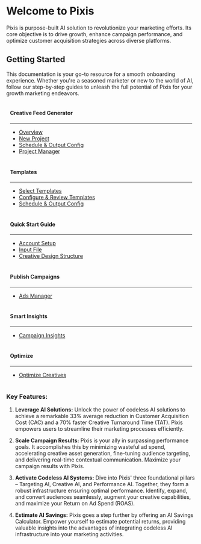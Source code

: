 # Welcome to Pixis

Pixis is purpose-built AI solution to revolutionize your marketing efforts. Its core objective is to drive growth, enhance campaign performance, and optimize customer acquisition strategies across diverse platforms.

## Getting Started

This documentation is your go-to resource for a smooth onboarding experience. Whether you're a seasoned marketer or new to the world of AI, follow our step-by-step guides to unleash the full potential of Pixis for your growth marketing endeavors.

<div class="main-container">
    <!-- First row with 3 cards -->
    <div class="card-row">
        <div class="card">
            <div class="container" style="padding: 2px 10px;">
                <h4><b>Creative Feed Generator</b></h4>
                <p></p>
                <hr>
                <ul>
                    <li><a href=/CFG/creative_feed_generator>Overview</a></li>
                    <li><a href=/CFG/create_new_project>New Project</a></li>
                    <li><a href="/CFG/output_file_config">Schedule & Output Config</a></li>
                    <li><a href=/CFG/project_manager>Project Manager</a></li>
                </ul>
            </div>
        </div>
            <div class="card">
            <div class="container" style="padding: 2px 10px;">
                <h4><b>Templates</b></h4>
                <p></p>
                <hr>
                <ul>
                    <li><a href=../CFG/create_new_project.md>Select Templates</a></li>
                    <li><a href=../CFG/templates.md>Configure & Review Templates</a></li>
                    <li><a href="../CFG/output_file_config.md">Schedule & Output Config</a></li>
                </ul>
            </div>
        </div>
        <div class="card">
            <div class="container" style="padding: 2px 10px;">
                <h4><b>Quick Start Guide</b></h4>
                <p></p>
                <hr>
                <ul>
                    <li><a href="/quick_start/onboarding">Account Setup</a></li>
                    <li><a href="/quick_guide/guide">Input File</a></li>
                    <li><a href="/quick_guide/creative_design">Creative Design Structure</a></li>
                </ul>
            </div>
        </div>
    </div>
    <!-- Second row with 2 cards -->
    <div class="card-row">
        <div class="card">
            <div class="container" style="padding: 2px 10px;">
                <h4><b>Publish Campaigns</b></h4>
                <p></p>
                <hr>
                <ul>
                    <li><a href="../docs/publish_ads/publish.md">Ads Manager</a></li>
                </ul>
            </div>
        </div>
        <div class="card">
            <div class="container" style="padding: 2px 10px;">
                <h4><b>Smart Insights</b></h4>
                <p></p>
                <hr>
                <ul>
                    <li><a href="../docs/smart_insights.md">Campaign Insights</a></li>
                </ul>
            </div>
        </div>
        <div class="card">
            <div class="container" style="padding: 2px 10px;">
                <h4><b>Optimize</b></h4>
                <p></p>
                <hr>
                <ul>
                    <li><a href="../docs/optimize.md">Optimize Creatives</a></li>
                </ul>
            </div>
        </div>
    </div>
</div>

### **Key Features:**

1. **Leverage AI Solutions:**
   Unlock the power of codeless AI solutions to achieve a remarkable 33% average reduction in Customer Acquisition Cost (CAC) and a 70% faster Creative Turnaround Time (TAT). Pixis empowers users to streamline their marketing processes efficiently.

2. **Scale Campaign Results:**
   Pixis is your ally in surpassing performance goals. It accomplishes this by minimizing wasteful ad spend, accelerating creative asset generation, fine-tuning audience targeting, and delivering real-time contextual communication. Maximize your campaign results with Pixis.

3. **Activate Codeless AI Systems:**
   Dive into Pixis' three foundational pillars – Targeting AI, Creative AI, and Performance AI. Together, they form a robust infrastructure ensuring optimal performance. Identify, expand, and convert audiences seamlessly, augment your creative capabilities, and maximize your Return on Ad Spend (ROAS).

4. **Estimate AI Savings:**
   Pixis goes a step further by offering an AI Savings Calculator. Empower yourself to estimate potential returns, providing valuable insights into the advantages of integrating codeless AI infrastructure into your marketing activities.